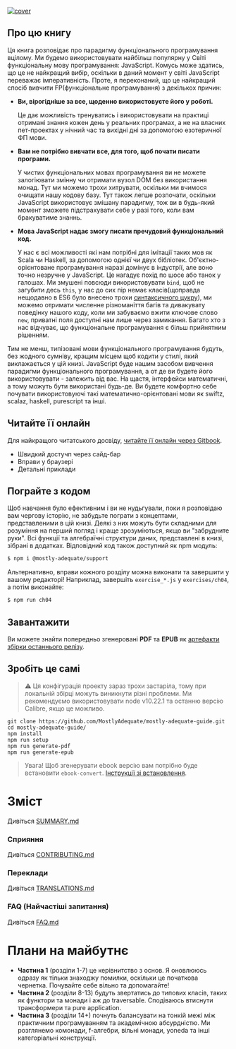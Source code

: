 [![cover](images/cover.png)](SUMMARY.md)

## Про цю книгу

Ця книга розповідає про парадигму функціонального програмування вцілому. Ми будемо використовувати найбільш популярну у Світі функціональну мову програмування: JavaScript. Комусь може здатись, що це не найкращий вибір, оскільки в даний момент у світі JavaScript переважає імперативність. Проте, я переконаний, що це найкращий спосіб вивчити FP(функціональне програмування) з декількох причин:

 * **Ви, вірогідніше за все, щоденно використовуєте його у роботі.**

    Це дає можливість тренуватись і використовувати на практиці отримані знання кожен день у реальних програмах, а не на власних пет-проектах у нічний час та вихідні дні за допомогою езотеричної ФП мови.


 * **Вам не потрібно вивчати все, для того, щоб почати писати програми.**

    У чистих функціональних мовах програмування ви не можете залогіювати змінну чи отримати вузол DOM без використання монад. Тут ми можемо трохи хитрувати, оскільки ми вчимося очищати нашу кодову базу. Тут також легше розпочати, оскільки JavaScript використовує змішану парадигму, тож ви в будь-який момент зможете підстрахувати себе у разі того, коли вам бракуватиме знаннь.


 * **Мова JavaScript надає змогу писати пречудовий функціональний код.**

    У нас є всі можливості які нам потрібні для імітації таких мов як Scala чи Haskell, за допомогою однієї чи двух бібліотек. Об'єктно-орієнтоване програмування наразі домінує в індустрії, але воно точно незручне у JavaScript. Це нагадує похід по шосе або танок у галошах. Ми змушені повсюди використовувати `bind`, щоб не загубити десь `this`, у нас до сих пір немає класів(щоправда нещодавно в ES6 було внесено трохи [синтаксичного цукру](https://developer.mozilla.org/uk/docs/Web/JavaScript/Reference/Classes)), ми можемо отримати численне різноманіття багів та дивакувату поведінку нашого коду, коли ми забуваємо вжити ключове слово `new`, приватні поля доступні нам лише через замикання. Багато хто з нас відчуває, що функціональне програмування є більш прийнятним рішенням.

Тим не менш, типізовані мови функціонального програмування будуть, без жодного сумніву, кращим місцем щоб кодити у стилі, який виклажається у цій книзі. JavaScript буде нашим засобом вивчення парадигми функціонального програмування, а от де ви будете його використовувати - залежить від вас. На щастя, інтерфейси математичні, а тому можуть бути використані будь-де. Ви будете комфортно себе почувати використовуючі такі математично-орієнтовані мови як swiftz, scalaz, haskell, purescript та інші.


## Читайте її онлайн

Для найкращого читатського досвіду, [читайте її онлайн через Gitbook](https://mostly-adequate.gitbooks.io/mostly-adequate-guide/).

- Швидкий достучп через сайд-бар
- Вправи у браузері
- Детальні приклади


## Пограйте з кодом

Щоб навчання було ефективним і ви не нудьгували, поки я розповідаю вам чергову історію, не забудьте пограти з концептами, представленими в цій книзі. Деякі з них можуть бути складними для розуміння на перший погляд і краще зрозуміються, якщо ви "забрудните руки".
Всі функції та алгебраїчні структури даних, представлені в книзі, зібрані в додатках. Відповідний код також доступний як npm модуль:

```bash
$ npm i @mostly-adequate/support
```

Альтернативно, вправи кожного розділу можна виконати та завершити у вашому редакторі! Наприклад, завершіть `exercise_*.js` у `exercises/ch04`, а потім виконайте:

```bash
$ npm run ch04
```

## Завантажити

Ви можете знайти попередньо згенеровані **PDF** та **EPUB** як [артефакти збірки останнього релізу](https://github.com/MostlyAdequate/mostly-adequate-guide/releases/latest).

## Зробіть це самі

> ⚠️ Ця конфігурація проекту зараз трохи застаріла, тому при локальній збірці можуть виникнути різні проблеми. Ми рекомендуємо використовувати node v10.22.1 та останню версію Calibre, якщо це можливо.

```
git clone https://github.com/MostlyAdequate/mostly-adequate-guide.git
cd mostly-adequate-guide/
npm install
npm run setup
npm run generate-pdf
npm run generate-epub
```

> Увага! Щоб згенерувати ebook версію вам потрібно буде встановити `ebook-convert`. [Інструкції зі встановлення](https://gitbookio.gitbooks.io/documentation/content/build/ebookconvert.html).


# Зміст

Дивіться [SUMMARY.md](SUMMARY.md)

### Сприяння

Дивіться [CONTRIBUTING.md](CONTRIBUTING.md)

### Переклади

Дивіться [TRANSLATIONS.md](TRANSLATIONS.md)

### FAQ (Найчастіші запитання)

Дивіться [FAQ.md](FAQ.md)



# Плани на майбутнє

* **Частина 1** (розділи 1-7) це керівнитство з основ. Я оновлююсь одразу як тільки знаходжу помилки, оскільки це початкова чернетка. Почувайте себе вільно та допомагайте!
* **Частина 2** (розділи 8-13) будуть звертатись до типових класів, таких як функтори та монади і аж до traversable. Сподіваюсь втиснути трансформери та pure application.
* **Частина 3** (розділи 14+) почнуть балансувати на тонкій межі між практичним програмуванням та академічною абсурдністю. Ми розглянемо комонади, f-алгебри, вільні монади, yoneda та інші категоріальні конструкції.
